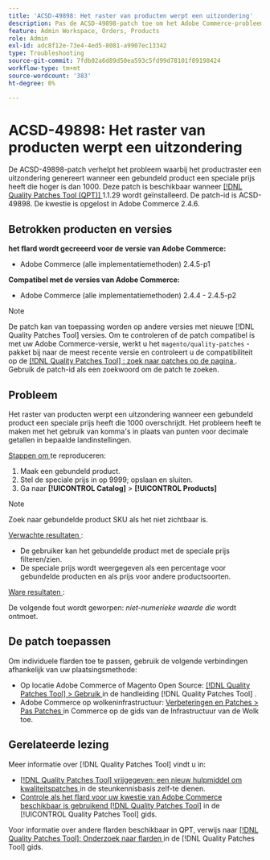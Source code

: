 ```yaml
---
title: 'ACSD-49898: Het raster van producten werpt een uitzondering'
description: Pas de ACSD-49898-patch toe om het Adobe Commerce-probleem op te lossen, waarbij het productraster een uitzondering genereert wanneer een gebundeld product een speciale prijs heeft die hoger is dan 1000.
feature: Admin Workspace, Orders, Products
role: Admin
exl-id: adc8f12e-73e4-4ed5-8081-a9907ec13342
type: Troubleshooting
source-git-commit: 7fdb02a6d89d50ea593c5fd99d78101f89198424
workflow-type: tm+mt
source-wordcount: '383'
ht-degree: 0%

---
```


# ACSD-49898: Het raster van producten werpt een uitzondering

De ACSD-49898-patch verhelpt het probleem waarbij het productraster een uitzondering genereert wanneer een gebundeld product een speciale prijs heeft die hoger is dan 1000. Deze patch is beschikbaar wanneer [[!DNL Quality Patches Tool (QPT)] ](https://experienceleague.adobe.com/en/docs/commerce-operations/tools/quality-patches-tool/quality-patches-tool-to-self-serve-quality-patches) 1.1.29 wordt geïnstalleerd. De patch-id is ACSD-49898. De kwestie is opgelost in Adobe Commerce 2.4.6.

## Betrokken producten en versies

**het flard wordt gecreeerd voor de versie van Adobe Commerce:**

* Adobe Commerce (alle implementatiemethoden) 2.4.5-p1

**Compatibel met de versies van Adobe Commerce:**

* Adobe Commerce (alle implementatiemethoden) 2.4.4 - 2.4.5-p2

>[!NOTE]
>
>De patch kan van toepassing worden op andere versies met nieuwe [!DNL Quality Patches Tool] versies. Om te controleren of de patch compatibel is met uw Adobe Commerce-versie, werkt u het `magento/quality-patches` -pakket bij naar de meest recente versie en controleert u de compatibiliteit op de [[!DNL Quality Patches Tool] : zoek naar patches op de pagina ](https://experienceleague.adobe.com/tools/commerce-quality-patches/index.html) . Gebruik de patch-id als een zoekwoord om de patch te zoeken.

## Probleem

Het raster van producten werpt een uitzondering wanneer een gebundeld product een speciale prijs heeft die 1000 overschrijdt. Het probleem heeft te maken met het gebruik van komma&#39;s in plaats van punten voor decimale getallen in bepaalde landinstellingen.

<u> Stappen om </u> te reproduceren:

1. Maak een gebundeld product.
1. Stel de speciale prijs in op 9999; opslaan en sluiten.
1. Ga naar **[!UICONTROL Catalog]** > **[!UICONTROL Products]**

>[!NOTE]
>
>Zoek naar gebundelde product SKU als het niet zichtbaar is.

<u> Verwachte resultaten </u>:

* De gebruiker kan het gebundelde product met de speciale prijs filteren/zien.
* De speciale prijs wordt weergegeven als een percentage voor gebundelde producten en als prijs voor andere productsoorten.

<u> Ware resultaten </u>:

De volgende fout wordt geworpen: *niet-numerieke waarde die* wordt ontmoet.

## De patch toepassen

Om individuele flarden toe te passen, gebruik de volgende verbindingen afhankelijk van uw plaatsingsmethode:

* Op locatie Adobe Commerce of Magento Open Source: [[!DNL Quality Patches Tool] > Gebruik ](/help/tools/quality-patches-tool/usage.md) in de handleiding [!DNL Quality Patches Tool] .
* Adobe Commerce op wolkeninfrastructuur: [ Verbeteringen en Patches > Pas Patches ](https://experienceleague.adobe.com/docs/commerce-cloud-service/user-guide/develop/upgrade/apply-patches.html) in Commerce op de gids van de Infrastructuur van de Wolk toe.

## Gerelateerde lezing

Meer informatie over [!DNL Quality Patches Tool] vindt u in:

* [[!DNL Quality Patches Tool]  vrijgegeven: een nieuw hulpmiddel om kwaliteitspatches ](https://experienceleague.adobe.com/en/docs/commerce-operations/tools/quality-patches-tool/quality-patches-tool-to-self-serve-quality-patches) in de steunkennisbasis zelf-te dienen.
* [ Controle als het flard voor uw kwestie van Adobe Commerce beschikbaar is gebruikend  [!DNL Quality Patches Tool]](/help/tools/quality-patches-tool/patches-available-in-qpt/check-patch-for-magento-issue-with-magento-quality-patches.md) in de [!UICONTROL Quality Patches Tool] gids.


Voor informatie over andere flarden beschikbaar in QPT, verwijs naar [[!DNL Quality Patches Tool]: Onderzoek naar flarden ](https://experienceleague.adobe.com/tools/commerce-quality-patches/index.html) in de [!DNL Quality Patches Tool] gids.

